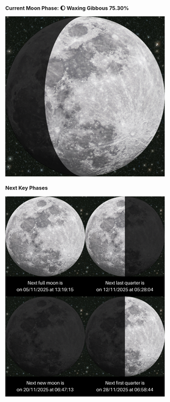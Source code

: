### Current Moon Phase: 🌔 Waxing Gibbous 75.30%
![Moon Phase](moonphase.png)
### Next Key Phases
![Gallery](gallery.png)